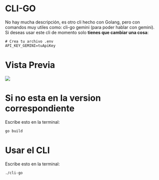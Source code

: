 # CLI-GO

No hay mucha descripción, es otro cli hecho con Golang, pero con comandos muy utiles como: cli-go gemini (para poder hablar con gemini). Si deseas usar este cli de momento solo **tienes que cambiar una cosa**:

```env
# Crea tu archivo .env
API_KEY_GEMINI=tuApiKey
```

# Vista Previa

<img src="https://cdn.discordapp.com/attachments/1347656014786334790/1351399416283533382/image.png?ex=67da3c48&is=67d8eac8&hm=e0ad47effb2931bdfb46e8575877f156b28798ed6a3b59e9f57d5ade69358fd0&">

# Si no esta en la version correspondiente

Escribe esto en la terminal:
```
go build
```
# Usar el CLI

Escribe esto en la terminal:
```
./cli-go
```
